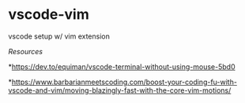 # vscode-vim
vscode setup w/ vim extension

*Resources*

*https://dev.to/equiman/vscode-terminal-without-using-mouse-5bd0

*https://www.barbarianmeetscoding.com/boost-your-coding-fu-with-vscode-and-vim/moving-blazingly-fast-with-the-core-vim-motions/
